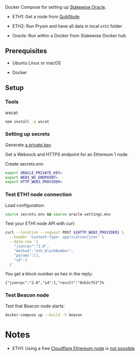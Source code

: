
Docker Compose for setting up [Stakewise Oracle](https://github.com/stakewise/oracle).

- ETH1: Get a node from [QuikNode](https://www.quiknode.io/)

- ETH2: Run Prysm and have all data in local `eth2` folder

- Oracle: Run within a Docker from Stakewise Docker hub

## Prerequisites

* Ubuntu Linux or macOS

* Docker

## Setup

### Tools

wscat:

```sh
npm install -g wscat
```

### Setting up secrets

Generate [a private key](https://ethereum.stackexchange.com/q/82926/620).

Get a Websock and HTTPS endpoint for an Ethereum 1 node.

Create secrets.env

```sh
export ORACLE_PRIVATE_KEY=
export WEB3_WS_ENDPOINT=
export HTTP_WEB3_PROVIDER=
```
### Test ETH1 node connection

Load configuration:

```sh
source secrets.env && source oracle-settings.env
```

Test your ETH1 node API with curl:

```sh
curl --location --request POST ${HTTP_WEB3_PROVIDER} \
  --header 'Content-Type: application/json' \
  --data-raw '{
    "jsonrpc":"2.0",
    "method":"eth_blockNumber",
    "params":[],
    "id":1
  }'
```

You get a block number as hex in the reply:

```
{"jsonrpc":"2.0","id":1,"result":"0xb3cf53"}%
```

### Test Beacon node

Test that Beacon node starts:

```sh
docker-compose up --build -V beacon
```

# Notes

- ETH1: Using a free [Cloudflare Ethereum node](https://www.cloudflare.com/distributed-web-gateway/) is [not possible](https://community.cloudflare.com/t/ethereum-getlogs-and-128-max-entries-limitation/241204)



